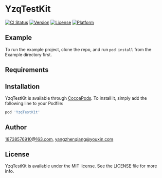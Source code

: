 # YzqTestKit

[![CI Status](https://img.shields.io/travis/18738576910@163.com/YzqTestKit.svg?style=flat)](https://travis-ci.org/18738576910@163.com/YzqTestKit)
[![Version](https://img.shields.io/cocoapods/v/YzqTestKit.svg?style=flat)](https://cocoapods.org/pods/YzqTestKit)
[![License](https://img.shields.io/cocoapods/l/YzqTestKit.svg?style=flat)](https://cocoapods.org/pods/YzqTestKit)
[![Platform](https://img.shields.io/cocoapods/p/YzqTestKit.svg?style=flat)](https://cocoapods.org/pods/YzqTestKit)

## Example

To run the example project, clone the repo, and run `pod install` from the Example directory first.

## Requirements

## Installation

YzqTestKit is available through [CocoaPods](https://cocoapods.org). To install
it, simply add the following line to your Podfile:

```ruby
pod 'YzqTestKit'
```

## Author

18738576910@163.com, yangzhenqiang@youxin.com

## License

YzqTestKit is available under the MIT license. See the LICENSE file for more info.
